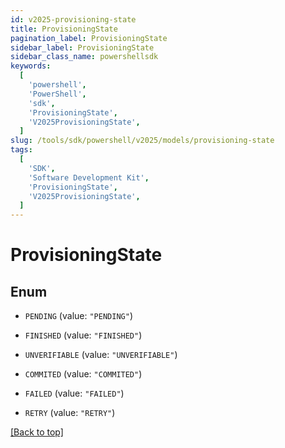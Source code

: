 ```yaml
---
id: v2025-provisioning-state
title: ProvisioningState
pagination_label: ProvisioningState
sidebar_label: ProvisioningState
sidebar_class_name: powershellsdk
keywords:
  [
    'powershell',
    'PowerShell',
    'sdk',
    'ProvisioningState',
    'V2025ProvisioningState',
  ]
slug: /tools/sdk/powershell/v2025/models/provisioning-state
tags:
  [
    'SDK',
    'Software Development Kit',
    'ProvisioningState',
    'V2025ProvisioningState',
  ]
---
```


# ProvisioningState

## Enum

- `PENDING` (value: `"PENDING"`)

- `FINISHED` (value: `"FINISHED"`)

- `UNVERIFIABLE` (value: `"UNVERIFIABLE"`)

- `COMMITED` (value: `"COMMITED"`)

- `FAILED` (value: `"FAILED"`)

- `RETRY` (value: `"RETRY"`)

[[Back to top]](#)
